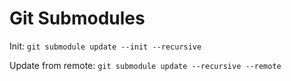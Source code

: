 # Git Submodules

Init:
`git submodule update --init --recursive`

Update from remote:
`git submodule update --recursive --remote`
